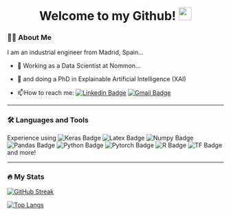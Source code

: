 <h1 align="center">
  Welcome to my Github! 
  <img src="https://media.giphy.com/media/du3J3cXyzhj75IOgvA/giphy.gif" width="30"/>
</h1>


### :man_technologist: About Me 
I am an industrial engineer from Madrid, Spain...

- :telescope: Working as a Data Scientist at Nommon...

- :seedling: and doing a PhD in Explainable Artificial Intelligence (XAI)

- :mailbox:How to reach me: [![Linkedin Badge](https://img.shields.io/badge/-LinkedIn-blue?style=for-the-badge&logo=Linkedin&logoColor=white)](https://www.linkedin.com/in/jaimepizarrosogonzalo/?locale=en_US) [![Gmail Badge](https://img.shields.io/badge/Gmail-D14836?style=for-the-badge&logo=gmail&logoColor=white)](mailto:jaime.pizarroso@nommon.es) 

---
  
### :hammer_and_wrench: Languages and Tools
Experience using ![Keras Badge](https://img.shields.io/badge/Keras-D00000?style=flat&logo=Keras&logoColor=white) ![Latex Badge](https://img.shields.io/badge/LaTeX-47A141?style=flat&logo=LaTeX&logoColor=white) ![Numpy Badge](https://img.shields.io/badge/Numpy-777BB4?style=flat&logo=numpy&logoColor=white) ![Pandas Badge](https://img.shields.io/badge/Pandas-2C2D72?style=flat&logo=pandas&logoColor=white) ![Python Badge](	https://img.shields.io/badge/Python-FFD43B?style=flat&logo=python&logoColor=blue) ![Pytorch Badge](https://img.shields.io/badge/PyTorch-EE4C2C?style=flat&logo=PyTorch&logoColor=white) ![R Badge](https://img.shields.io/badge/R-276DC3?style=flat&logo=r&logoColor=white) ![TF Badge](https://img.shields.io/badge/TensorFlow-FF6F00?style=flat&logo=TensorFlow&logoColor=white) and more!
  
---

### :fire: My Stats 

[![GitHub Streak](http://github-readme-streak-stats.herokuapp.com?user=jpizarroso-nommon&theme=dark&background=000000)](https://git.io/streak-stats)
  
[![Top Langs](https://github-readme-stats.vercel.app/api/top-langs/?username=jpizarroso-nommon&layout=compact&theme=vision-friendly-dark)](https://github.com/anuraghazra/github-readme-stats)
